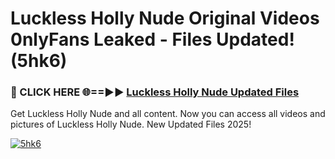# Luckless Holly Nude Original Videos 0nlyFans Leaked - Files Updated! (5hk6)

<h3>🔴 CLICK HERE 🌐==►► <a href="https://tinyurl.com/5h6xmrr3" rel="nofollow">Luckless Holly Nude Updated Files</a></h3>

Get Luckless Holly Nude and all content. Now you can access all videos and pictures of Luckless Holly Nude. New Updated Files 2025!

[![5hk6](https://i.imgur.com/KVD873Z.gif)](https://tinyurl.com/5h6xmrr3)
